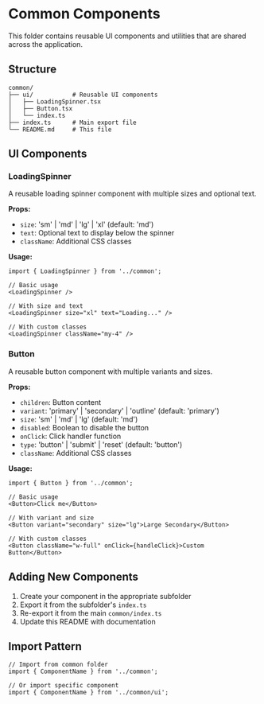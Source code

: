 # Common Components

This folder contains reusable UI components and utilities that are shared across the application.

## Structure

```
common/
├── ui/           # Reusable UI components
│   ├── LoadingSpinner.tsx
│   ├── Button.tsx
│   └── index.ts
├── index.ts      # Main export file
└── README.md     # This file
```

## UI Components

### LoadingSpinner

A reusable loading spinner component with multiple sizes and optional text.

**Props:**
- `size`: 'sm' | 'md' | 'lg' | 'xl' (default: 'md')
- `text`: Optional text to display below the spinner
- `className`: Additional CSS classes

**Usage:**
```tsx
import { LoadingSpinner } from '../common';

// Basic usage
<LoadingSpinner />

// With size and text
<LoadingSpinner size="xl" text="Loading..." />

// With custom classes
<LoadingSpinner className="my-4" />
```

### Button

A reusable button component with multiple variants and sizes.

**Props:**
- `children`: Button content
- `variant`: 'primary' | 'secondary' | 'outline' (default: 'primary')
- `size`: 'sm' | 'md' | 'lg' (default: 'md')
- `disabled`: Boolean to disable the button
- `onClick`: Click handler function
- `type`: 'button' | 'submit' | 'reset' (default: 'button')
- `className`: Additional CSS classes

**Usage:**
```tsx
import { Button } from '../common';

// Basic usage
<Button>Click me</Button>

// With variant and size
<Button variant="secondary" size="lg">Large Secondary</Button>

// With custom classes
<Button className="w-full" onClick={handleClick}>Custom Button</Button>
```

## Adding New Components

1. Create your component in the appropriate subfolder
2. Export it from the subfolder's `index.ts`
3. Re-export it from the main `common/index.ts`
4. Update this README with documentation

## Import Pattern

```tsx
// Import from common folder
import { ComponentName } from '../common';

// Or import specific component
import { ComponentName } from '../common/ui';
```
